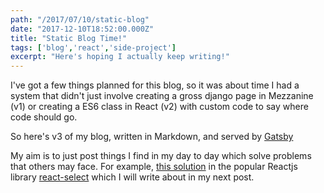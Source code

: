 ```yaml
---
path: "/2017/07/10/static-blog"
date: "2017-12-10T18:52:00.000Z"
title: "Static Blog Time!"
tags: ['blog','react','side-project']
excerpt: "Here's hoping I actually keep writing!"
---
```


I've got a few things planned for this blog, so it was about time I had a system
that didn't just involve creating a gross django page in Mezzanine (v1) or
creating a ES6 class in React (v2) with custom code to say where code should go.

So here's v3 of my blog, written in Markdown, and served by
[Gatsby](https://www.gatsbyjs.org/)

My aim is to just post things I find in my day to day which solve problems that
others may face. For example,
<a href="https://github.com/JedWatson/react-select/issues/1679#issuecomment-307016615" target="_blank">this
solution</a> in the popular Reactjs library
<a href="https://github.com/JedWatson/react-select" target="_blank">react-select</a>
which I will write about in my next post.
